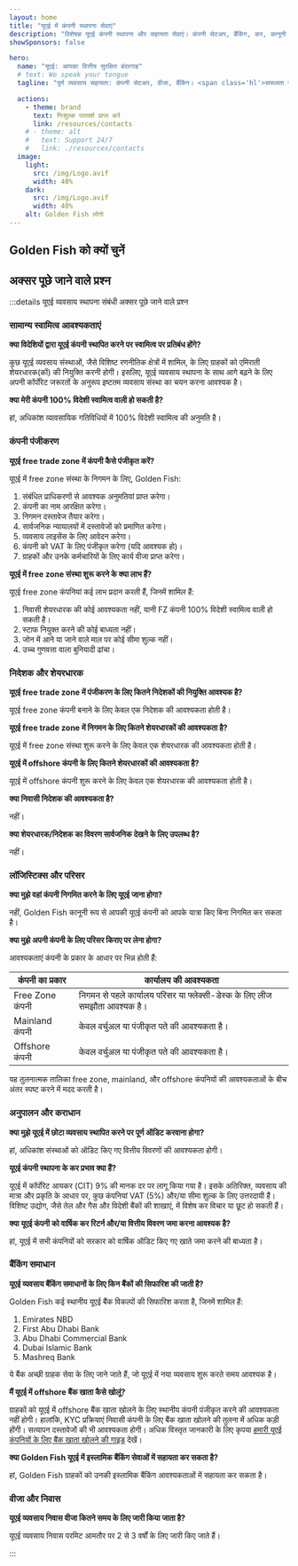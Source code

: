```yaml
---
layout: home
title: "यूएई में कंपनी स्थापना सेवाएं"
description: "विशेषज्ञ यूएई कंपनी स्थापना और सहायता सेवाएं। कंपनी सेटअप, बैंकिंग, कर, कानूनी और वीजा समाधान। स्वीकृति के बाद ही भुगतान करें।"
showSponsors: false

hero:
  name: "यूएई: आपका वित्तीय सुरक्षित बंदरगाह"
  # text: We speak your tongue
  tagline: "पूर्ण व्यवसाय सहायता: कंपनी सेटअप, वीजा, बैंकिंग। <span class='hl'>सफलता नहीं — कोई शुल्क नहीं</span>।"

  actions:
    - theme: brand
      text: निःशुल्क परामर्श प्राप्त करें
      link: /resources/contacts
    # - theme: alt
    #   text: Support 24/7
    #   link: ./resources/contacts
  image:
    light:
      src: /img/Logo.avif
      width: 40%
    dark:
      src: /img/Logo.avif
      width: 40%
    alt: Golden Fish लोगो
---
```


<FeatureCards :features="[
  {
    title: 'कंपनी स्थापना मार्गदर्शिका',
    details: '**Free Zone, Offshore, Mainland, Branch** में कंपनियां स्थापित करने की पूर्ण मार्गदर्शिका।',
    items: [
      'Free Zones और Mainland में 100% विदेशी स्वामित्व उपलब्ध',
      'कम कर दरें - केवल 9% कॉर्पोरेट टैक्स',
      'कोई मुद्रा नियंत्रण नहीं - आसान पूंजी प्रत्यावर्तन'
    ],
    linkText: 'और जानें',
    link: '/uae-business/offer/company-registration/',
    icon: {
      light: '/img/iStock-2051326997.avif',
      dark: '/img/iStock-1448478309.jpg',
      alt: 'कंपनी स्थापना मार्गदर्शिका'
    }
  },
  {
    title: 'बैंक खाता खोलना',
    details: 'यूएई के विश्वसनीय बैंकों के साथ आसानी से व्यावसायिक या व्यक्तिगत बैंक खाते खोलें।',
    items: [
      'सरकारी स्वीकृतियों के लिए एंड-टू-एंड PRO सेवाएं',
      'पूर्ण बैंकिंग पैकेज सेटअप',
      '**96% सफलता दर**',
    ],
    linkText: 'और जानें',
    link: '/uae-business/offer/banking/',
    icon: {
      light: '/img/iStock-2153786564.avif',
      dark: '/img/iStock-2166793628.avif',
      alt: 'बैंकिंग सेवाएं'
    }
  },
  {
    title: 'Golden Visa और निवास',
    details: 'सरल आवेदन प्रक्रिया के साथ दीर्घकालिक निवास के लिए यूएई **Golden Visa** प्राप्त करें।',
    items: [
      '**हर 6 महीने में यूएई में प्रवेश की आवश्यकता नहीं**',
      'योग्यता शर्तों को बनाए रखने पर नवीनीकरण के विकल्प के साथ 10 वर्ष की वैधता',
      '92% सफलता दर',
    ],
    linkText: 'और जानें',
    link: '/uae-business/offer/golden-visa/',
    icon: {
      light: '/img/iStock-1312241253.avif',
      dark: '/img/ILONMASKID.webp',
      alt: 'वीजा सेवाएं'
    }
  },
]" />

<FeatureCards :features="[
  {
    title: 'अनुपालन सेवाएं',
    details: 'हमारे विशेषज्ञ आपको ESR रिपोर्ट और UBO फाइलिंग सहित जटिल यूएई नियामक आवश्यकताओं के माध्यम से मार्गदर्शन करते हैं।',
    items: [],
    linkText: 'और जानें',
    link: '/uae-business/company-registration/Protect-Your-Business',
    icon: {
      light: '/img/iStock-1299393716.avif',
      dark: '/img/iStock-2149731304.avif',
      alt: 'अनुपालन सेवाएं'
    }
  },
  {
    title: 'कॉर्पोरेट टैक्स और VAT',
    details: 'विशेषज्ञ सलाह Federal Tax Authority (FTA) के साथ कॉर्पोरेट टैक्स और VAT दायित्वों का अनुपालन सुनिश्चित करती है।',
    items: [],
    linkText: 'और जानें',
    link: '/uae-business/company-registration/accounting-legal',
    icon: {
      light: '/img/iStock-1018285934.avif',
      dark: '/img/iStock-584576538.avif',
      alt: 'कर सेवाएं'
    }
  },
  {
    title: 'कानूनी सेवाएं',
    details: 'कानूनी टीम M&As, कॉर्पोरेट पुनर्गठन, वित्तपोषण और विवाद समाधान के संबंध में यूएई के कानूनों पर सलाह देती है।',
    items: [],
    linkText: 'और जानें',
    link: '/uae-business/company-registration/Protect-Your-Business',
    icon: {
      light: '/img/iStock-650045508.avif',
      dark: '/img/iStock-1498627598.avif',
      alt: 'कानूनी सेवाएं'
    }
  },
  {
    title: 'लेखा और वेतन',
    details: 'हमारे लेखाकार वित्त का प्रबंधन करते हैं, बुककीपिंग, समाधान, वेतन और ऑडिट सहायता प्रदान करते हैं, भर्ती लागत बचाते हैं।',
    items: [],
    linkText: 'और जानें',
    link: '/resources/contacts',
    icon: {
      light: '/img/iStock-1022793868.avif',
      dark: '/img/iStock-1320130292.jpg',
      alt: 'लेखा सेवाएं'
    }
  },
]" />

## Golden Fish को क्यों चुनें

<BenefitsList :features="[
  {
    icon: '🏢',
    title: 'स्थानीय UAE विशेषज्ञता',
    text: 'दुबई में समर्पित विशेषज्ञ प्रक्रिया के हर चरण में विशेष मार्गदर्शन प्रदान करते हैं।'
  },
  {
    icon: '📊',
    title: 'सिद्ध सफलता दर',
    text: 'हमारी प्रीमियम प्रोसेसिंग के माध्यम से जारी किए गए सैकड़ों वीजा, बैंक खाते और कंपनी पंजीकरण के साथ 90% से अधिक स्वीकृति दर।'
  },
  {
    icon: '💸',
    title: '**सफलता-आधारित शुल्क**',
    text: '[स्वीकृति के बाद ही भुगतान करें](/uae-business/benefits/success-based-fees)। कोई छिपी लागत नहीं, पूर्ण पारदर्शिता।'
  },
]" />

## अक्सर पूछे जाने वाले प्रश्न

:::details यूएई व्यवसाय स्थापना संबंधी अक्सर पूछे जाने वाले प्रश्न

### सामान्य स्वामित्व आवश्यकताएं

**क्या विदेशियों द्वारा यूएई कंपनी स्थापित करने पर स्वामित्व पर प्रतिबंध होंगे?**

कुछ यूएई व्यवसाय संस्थाओं, जैसे विशिष्ट रणनीतिक क्षेत्रों में शामिल, के लिए ग्राहकों को एमिराती शेयरधारक(कों) की नियुक्ति करनी होगी। इसलिए, यूएई व्यवसाय स्थापना के साथ आगे बढ़ने के लिए अपनी कॉर्पोरेट जरूरतों के अनुरूप इष्टतम व्यवसाय संस्था का चयन करना आवश्यक है।

**क्या मेरी कंपनी 100% विदेशी स्वामित्व वाली हो सकती है?**

हां, अधिकांश व्यावसायिक गतिविधियों में 100% विदेशी स्वामित्व की अनुमति है।

### कंपनी पंजीकरण

**यूएई free trade zone में कंपनी कैसे पंजीकृत करें?**

यूएई में free zone संस्था के निगमन के लिए, Golden Fish:

1. संबंधित प्राधिकरणों से आवश्यक अनुमतियां प्राप्त करेगा।
2. कंपनी का नाम आरक्षित करेगा।
3. निगमन दस्तावेज तैयार करेगा।
4. सार्वजनिक न्यायालयों में दस्तावेजों को प्रमाणित करेगा।
5. व्यवसाय लाइसेंस के लिए आवेदन करेगा।
6. कंपनी को VAT के लिए पंजीकृत करेगा (यदि आवश्यक हो)।
7. ग्राहकों और उनके कर्मचारियों के लिए कार्य वीजा प्राप्त करेगा।

**यूएई में free zone संस्था शुरू करने के क्या लाभ हैं?**

यूएई free zone कंपनियां कई लाभ प्रदान करती हैं, जिनमें शामिल हैं:

1. निवासी शेयरधारक की कोई आवश्यकता नहीं, यानी FZ कंपनी 100% विदेशी स्वामित्व वाली हो सकती है।
2. स्टाफ नियुक्त करने की कोई बाध्यता नहीं।
3. जोन में आने या जाने वाले माल पर कोई सीमा शुल्क नहीं।
4. उच्च गुणवत्ता वाला बुनियादी ढांचा।

### निदेशक और शेयरधारक

**यूएई free trade zone में पंजीकरण के लिए कितने निदेशकों की नियुक्ति आवश्यक है?**

यूएई free zone कंपनी बनाने के लिए केवल एक निदेशक की आवश्यकता होती है।

**यूएई free trade zone में निगमन के लिए कितने शेयरधारकों की आवश्यकता है?**

यूएई में free zone संस्था शुरू करने के लिए केवल एक शेयरधारक की आवश्यकता होती है।

**यूएई में offshore कंपनी के लिए कितने शेयरधारकों की आवश्यकता है?**

यूएई में offshore कंपनी शुरू करने के लिए केवल एक शेयरधारक की आवश्यकता होती है।

**क्या निवासी निदेशक की आवश्यकता है?**

नहीं।

**क्या शेयरधारक/निदेशक का विवरण सार्वजनिक देखने के लिए उपलब्ध है?**

नहीं।

### लॉजिस्टिक्स और परिसर

**क्या मुझे वहां कंपनी निगमित करने के लिए यूएई जाना होगा?**

नहीं, Golden Fish कानूनी रूप से आपकी यूएई कंपनी को आपके यात्रा किए बिना निगमित कर सकता है।

**क्या मुझे अपनी कंपनी के लिए परिसर किराए पर लेना होगा?**

आवश्यकताएं कंपनी के प्रकार के आधार पर भिन्न होती हैं:

| कंपनी का प्रकार | कार्यालय की आवश्यकता |
| ----------------- | --------------------------------------------------------------------------------------- |
| Free Zone कंपनी | निगमन से पहले कार्यालय परिसर या फ्लेक्सी-डेस्क के लिए लीज समझौता आवश्यक है। |
| Mainland कंपनी | केवल वर्चुअल या पंजीकृत पते की आवश्यकता है। |
| Offshore कंपनी | केवल वर्चुअल या पंजीकृत पते की आवश्यकता है। |

यह तुलनात्मक तालिका free zone, mainland, और offshore कंपनियों की आवश्यकताओं के बीच अंतर स्पष्ट करने में मदद करती है।

### अनुपालन और कराधान

**क्या मुझे यूएई में छोटा व्यवसाय स्थापित करने पर पूर्ण ऑडिट करवाना होगा?**

हां, अधिकांश संस्थाओं को ऑडिट किए गए वित्तीय विवरणों की आवश्यकता होगी।

**यूएई कंपनी स्थापना के कर प्रभाव क्या हैं?**

यूएई में कॉर्पोरेट आयकर (CIT) 9% की मानक दर पर लागू किया गया है। इसके अतिरिक्त, व्यवसाय की मात्रा और प्रकृति के आधार पर, कुछ कंपनियां VAT (5%) और/या सीमा शुल्क के लिए उत्तरदायी हैं। विशिष्ट उद्योग, जैसे तेल और गैस और विदेशी बैंकों की शाखाएं, में विशेष कर विचार या छूट हो सकती हैं।

**क्या यूएई कंपनी को वार्षिक कर रिटर्न और/या वित्तीय विवरण जमा करना आवश्यक है?**

हां, यूएई में सभी कंपनियों को सरकार को वार्षिक ऑडिट किए गए खाते जमा करने की बाध्यता है।

### बैंकिंग समाधान

**यूएई व्यवसाय बैंकिंग समाधानों के लिए किन बैंकों की सिफारिश की जाती है?**

Golden Fish कई स्थानीय यूएई बैंक विकल्पों की सिफारिश करता है, जिनमें शामिल हैं:

1. Emirates NBD
2. First Abu Dhabi Bank
3. Abu Dhabi Commercial Bank
4. Dubai Islamic Bank
5. Mashreq Bank

ये बैंक अच्छी ग्राहक सेवा के लिए जाने जाते हैं, जो यूएई में नया व्यवसाय शुरू करते समय आवश्यक है।

**मैं यूएई में offshore बैंक खाता कैसे खोलूं?**

ग्राहकों को यूएई में offshore बैंक खाता खोलने के लिए स्थानीय कंपनी पंजीकृत करने की आवश्यकता नहीं होगी। हालांकि, KYC प्रक्रियाएं निवासी कंपनी के लिए बैंक खाता खोलने की तुलना में अधिक कड़ी होंगी। सत्यापन दस्तावेजों की भी आवश्यकता होगी। अधिक विस्तृत जानकारी के लिए कृपया [हमारी यूएई कंपनियों के लिए बैंक खाता खोलने की गाइड](./banking) देखें।

**क्या Golden Fish यूएई में इस्लामिक बैंकिंग सेवाओं में सहायता कर सकता है?**

हां, Golden Fish ग्राहकों को उनकी इस्लामिक बैंकिंग आवश्यकताओं में सहायता कर सकता है।

### वीजा और निवास

**यूएई व्यवसाय निवास वीजा कितने समय के लिए जारी किया जाता है?**

यूएई व्यवसाय निवास परमिट आमतौर पर 2 से 3 वर्षों के लिए जारी किए जाते हैं।

:::